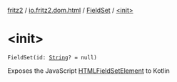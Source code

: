 [fritz2](../../index.md) / [io.fritz2.dom.html](../index.md) / [FieldSet](index.md) / [&lt;init&gt;](./-init-.md)

# &lt;init&gt;

`FieldSet(id: `[`String`](https://kotlinlang.org/api/latest/jvm/stdlib/kotlin/-string/index.html)`? = null)`

Exposes the JavaScript [HTMLFieldSetElement](https://developer.mozilla.org/en/docs/Web/API/HTMLFieldSetElement) to Kotlin

